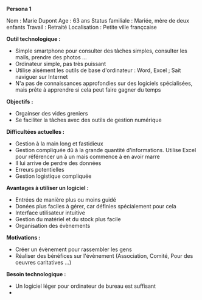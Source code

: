 **Persona 1**

Nom : Marie Dupont
Age : 63 ans
Status familiale : Mariée, mère de deux enfants
Travail : Retraité
Localisation : Petite ville françcaise

**Outil technologique :**
- Simple smartphone pour consulter des tâches simples, consulter les mails, prendre des photos ...
- Ordinateur simple, pas très puissant
- Utilise aisément les outils de base d'ordinateur : Word, Excel ; Sait naviguer sur Internet
- N'a pas de connaissances approfondies sur des logiciels spécialisées, mais prête à apprendre si cela peut faire gagner du temps

**Objectifs :**
- Orgainser des vides greniers
- Se faciliter la tâches avec des outils de gestion numérique

**Difficultées actuelles :**
- Gestion à la main long et fastidieux
- Gestion compliquée dû à la grande quantité d'informations. Utilise Excel pour référencer un à un mais commence à en avoir marre
- Il lui arrive de perdre des données
- Erreurs potentielles
- Gestion logistique compliquée

**Avantages à utiliser un logiciel :**
- Entrées de manière plus ou moins guidé
- Donées plus faciles à gérer,  car définies spécialement pour cela
- Interface utilisateur intuitive
- Gestion du matériel et du stock plus facile
- Organisation des évènements

**Motivations :**
- Créer un évènement pour rassembler les gens
- Réaliser des bénéfices sur l'évènement (Association, Comité, Pour des oeuvres caritatives ...)

**Besoin technologique :**
- Un logiciel léger pour ordinateur de bureau est suffisant
- 